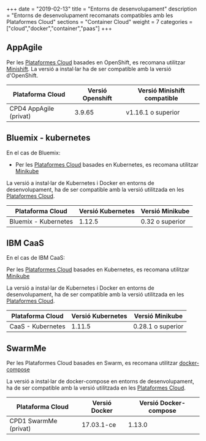 +++
date        = "2019-02-13"
title       = "Entorns de desenvolupament"
description = "Entorns de desenvolupament recomanats compatibles amb les Plataformes Cloud"
sections    = "Container Cloud"
weight      = 7
categories  = ["cloud","docker","container","paas"]
+++

## AppAgile

Per les [Plataformes Cloud](http://canigo.ctti.gencat.cat/cloud/plataformes/) basades en OpenShift, es recomana utilitzar [Minishift](https://www.openshift.org/minishift/). La versió a instal·lar ha de ser compatible amb la versió d'OpenShift.

**Plataforma Cloud**  | **Versió Openshift**   | **Versió Minishift compatible**
------------ | ------------ | ------------
CPD4 AppAgile (privat)  |  3.9.65  | v1.16.1 o superior

## Bluemix - kubernetes

En el cas de Bluemix:

* Per les [Plataformes Cloud](http://canigo.ctti.gencat.cat/cloud/plataformes/) basades en Kubernetes, es recomana utilitzar [Minikube](https://kubernetes.io/docs/getting-started-guides/minikube/)

La versió a instal·lar de Kubernetes i  Docker en entorns de desenvolupament, ha de ser compatible amb la versió utilitzada en les [Plataformes Cloud](http://canigo.ctti.gencat.cat/cloud/plataformes/).


**Plataforma Cloud**  | **Versió Kubernetes**   |  **Versió Minikube**
------------ | ------------ | ------------
Bluemix - Kubernetes  |  1.12.5  | 0.32 o superior

## IBM CaaS

En el cas de IBM CaaS:

Per les [Plataformes Cloud](http://canigo.ctti.gencat.cat/cloud/plataformes/) basades en Kubernetes, es recomana utilitzar [Minikube](https://kubernetes.io/docs/getting-started-guides/minikube/)

La versió a instal·lar de Kubernetes i Docker en entorns de desenvolupament, ha de ser compatible amb la versió utilitzada en les [Plataformes Cloud](http://canigo.ctti.gencat.cat/cloud/plataformes/).

**Plataforma Cloud**  | **Versió Kubernetes**   |  **Versió Minikube**
------------ | ------------ | ------------
CaaS - Kubernetes  |  1.11.5  | 0.28.1 o superior

## SwarmMe

Per les Plataformes Cloud basades en Swarm, es recomana utilitzar  [docker-compose](https://docs.docker.com/compose/)

La versió a instal·lar de docker-compose en entorns de desenvolupament, ha de ser compatible amb la versió utilitzada en les [Plataformes Cloud](http://canigo.ctti.gencat.cat/cloud/plataformes/).

**Plataforma Cloud**  | **Versió Docker**   | **Versió Docker-compose**
------------ | ------------ | ------------
CPD1 SwarmMe (privat)	| 17.03.1-ce | 1.13.0

